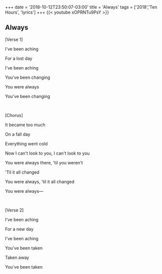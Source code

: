 +++
date = '2018-10-12T23:50:07-03:00'
title = 'Always'
tags = ['2018','Ten Hours', 'lyrics']
+++
{{< youtube xOPRNTu9PsY >}}

## Always

[Verse 1]

I've been aching

For a lost day

I've been aching

You've been changing

You were always

You've been changing

&nbsp;

[Chorus]

It became too much

On a fall day

Everything went cold

Now I can't look to you, I can't look to you

You were always there, 'til you weren't

'Til it all changed

You were always, 'til it all changed

You were always—

&nbsp;

[Verse 2]

I've been aching

For a new day

I've been aching

You've been taken

Taken away

You've been taken
